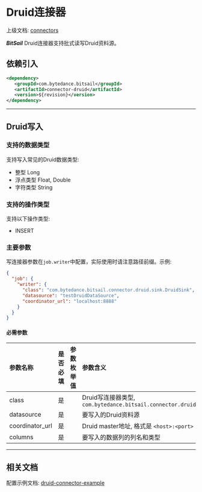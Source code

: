# Druid连接器

上级文档: [connectors](../../../connectors.md)

***BitSail*** Druid连接器支持批式读写Druid资料源。

## 依赖引入

```xml
<dependency>
   <groupId>com.bytedance.bitsail</groupId>
   <artifactId>connector-druid</artifactId>
   <version>${revision}</version>
</dependency>
```

-----

## Druid写入

### 支持的数据类型

支持写入常见的Druid数据类型:

- 整型 Long
- 浮点类型 Float, Double
- 字符类型 String

### 支持的操作类型

支持以下操作类型:
 - INSERT


### 主要参数

写连接器参数在`job.writer`中配置，实际使用时请注意路径前缀。示例:

```json
{
  "job": {
    "writer": {
      "class": "com.bytedance.bitsail.connector.druid.sink.DruidSink",
      "datasource": "testDruidDataSource",
      "coordinator_url": "localhost:8888"
    }
  }
}
```


#### 必需参数

| 参数名称                      | 是否必填 | 参数枚举值 | 参数含义                                                                |
|:--------------------------|:-----|:------|:--------------------------------------------------------------------|
| class                     | 是  |       | Druid写连接器类型, `com.bytedance.bitsail.connector.druid.sink.DruidSink` |
| datasource          | 是 | | 要写入的Druid资料源                                                        |
| coordinator_url | 是 | | Druid master地址, 格式是 `<host>:<port>`                                 |
| columns                   | 是 | | 要写入的数据列的列名和类型                                                       |

-----

## 相关文档

配置示例文档: [druid-connector-example](./druid-example.md)
